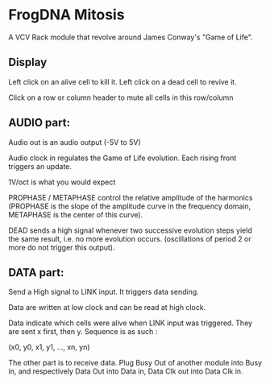 # FrogDNA Mitosis

A VCV Rack module that revolve around James Conway's "Game of Life".

## Display

Left click on an alive cell to kill it. Left click on a dead cell to revive it.

Click on a row or column header to mute all cells in this row/column

## AUDIO part:

Audio out is an audio output (-5V to 5V)

Audio clock in regulates the Game of Life evolution. Each rising front triggers an update.

1V/oct is what you would expect

PROPHASE / METAPHASE control the relative amplitude of the harmonics (PROPHASE is the slope of the amplitude curve in the frequency domain, METAPHASE is the center of this curve).

DEAD sends a high signal whenever two successive evolution steps yield the same result, i.e. no more evolution occurs. (oscillations of period 2 or more do not trigger this output).

## DATA part:

Send a High signal to LINK input. It triggers data sending.

Data are written at low clock and can be read at high clock.

Data indicate which cells were alive when LINK input was triggered. They are sent x first, then y. Sequence is as such :

(x0, y0, x1, y1, ..., xn, yn)

The other part is to receive data. Plug Busy Out of another module into Busy in, and respectively Data Out into Data in, Data Clk out into Data Clk in.
